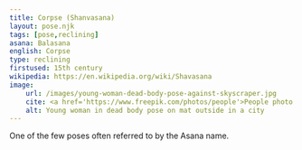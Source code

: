 ```yaml
---
title: Corpse (Shanvasana)
layout: pose.njk
tags: [pose,reclining]
asana: Balasana
english: Corpse
type: reclining
firstused: 15th century
wikipedia: https://en.wikipedia.org/wiki/Shavasana
image:
    url: /images/young-woman-dead-body-pose-against-skyscraper.jpg
    cite: <a href='https://www.freepik.com/photos/people'>People photo </a>created by <a href="https://www.freepik.com/free-photo/young-woman-dead-body-pose-against-skyscraper_1281445.htm#page=1&query=corpse%20pose&position=15&from_view=search">yanalya</a> - www.freepik.com
    alt: Young woman in dead body pose on mat outside in a city
---
```


One of the few poses often referred to by the Asana name.

